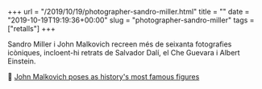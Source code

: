 +++
url = "/2019/10/19/photographer-sandro-miller.html"
title = ""
date = "2019-10-19T19:19:36+00:00"
slug = "photographer-sandro-miller"
tags = ["retalls"]
+++

Sandro Miller i John Malkovich recreen més de seixanta fotografies icòniques, incloent-hi retrats de Salvador Dalí, el Che Guevara i Albert Einstein.

📎 [John Malkovich poses as history's most famous figures](https://edition.cnn.com/style/amp/john-malkovich-sandro-miller/)
